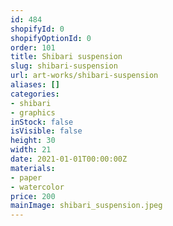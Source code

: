 ```yaml
---
id: 484
shopifyId: 0
shopifyOptionId: 0
order: 101
title: Shibari suspension
slug: shibari-suspension
url: art-works/shibari-suspension
aliases: []
categories:
- shibari
- graphics
inStock: false
isVisible: false
height: 30
width: 21
date: 2021-01-01T00:00:00Z
materials:
- paper
- watercolor
price: 200
mainImage: shibari_suspension.jpeg
---
```


